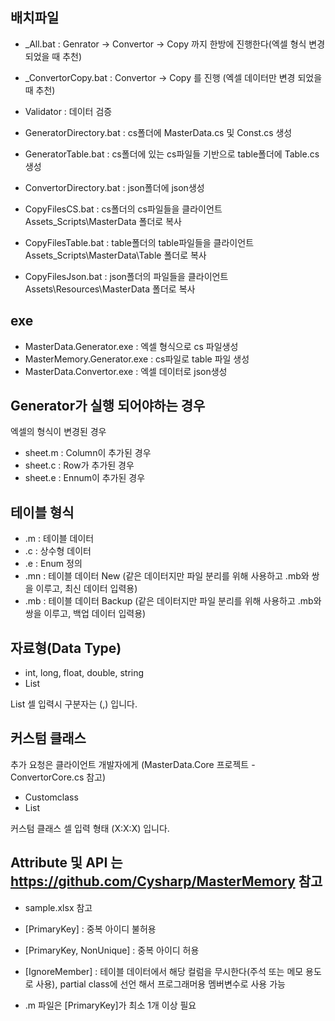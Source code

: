 ## 배치파일
* _All.bat : Genrator -> Convertor -> Copy 까지 한방에 진행한다(엑셀 형식 변경 되었을 때 추천)
* _ConvertorCopy.bat : Convertor -> Copy 를 진행 (엑셀 데이터만 변경 되었을때 추천)
* Validator : 데이터 검증

* GeneratorDirectory.bat : cs폴더에 MasterData.cs 및 Const.cs 생성
* GeneratorTable.bat : cs폴더에 있는 cs파일들 기반으로 table폴더에 Table.cs 생성
* ConvertorDirectory.bat : json폴더에 json생성

* CopyFilesCS.bat : cs폴더의 cs파일들을 클라이언트 Assets\_Scripts\MasterData 폴더로 복사
* CopyFilesTable.bat : table폴더의 table파일들을 클라이언트 Assets\_Scripts\MasterData\Table 폴더로 복사
* CopyFilesJson.bat : json폴더의 파일들을 클라이언트 Assets\Resources\MasterData 폴더로 복사

## exe
* MasterData.Generator.exe : 엑셀 형식으로 cs 파일생성 
* MasterMemory.Generator.exe : cs파일로 table 파일 생성
* MasterData.Convertor.exe : 엑셀 데이터로 json생성

## Generator가 실행 되어야하는 경우
엑셀의 형식이 변경된 경우
 - sheet.m : Column이 추가된 경우
 - sheet.c : Row가 추가된 경우	
 - sheet.e : Ennum이 추가된 경우	
 
## 테이블 형식	
* .m : 테이블 데이터
* .c : 상수형 데이터
* .e : Enum 정의
* .mn : 테이블 데이터 New (같은 데이터지만 파일 분리를 위해 사용하고 .mb와 쌍을 이루고, 최신 데이터 입력용)
* .mb : 테이블 데이터 Backup (같은 데이터지만 파일 분리를 위해 사용하고 .mb와 쌍을 이루고, 백업 데이터 입력용) 

## 자료형(Data Type)
- int, long, float, double, string
- List<X>

List<X> 셀 입력시 구분자는 (,) 입니다.

## 커스텀 클래스
추가 요청은 클라이언트 개발자에게 (MasterData.Core 프로젝트 - ConvertorCore.cs 참고)
- Customclass
- List<Customclass>

커스텀 클래스 셀 입력 형태 (X:X:X) 입니다.

	
## Attribute 및 API 는 https://github.com/Cysharp/MasterMemory 참고
* sample.xlsx 참고
* [PrimaryKey] : 중복 아이디 불허용
* [PrimaryKey, NonUnique] : 중복 아이디 허용
* [IgnoreMember] : 테이블 데이터에서 해당 컬럼을 무시한다(주석 또는 메모 용도로 사용), partial class에 선언 해서 프로그래머용 멤버변수로 사용 가능

* .m 파일은 [PrimaryKey]가 최소 1개 이상 필요
